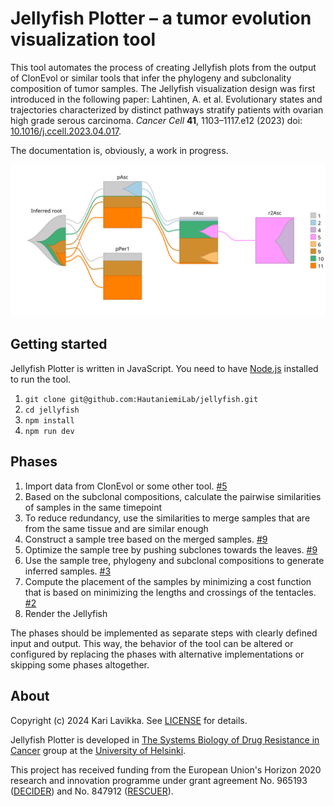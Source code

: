 # Jellyfish Plotter – a tumor evolution visualization tool

This tool automates the process of creating Jellyfish plots from the output of
ClonEvol or similar tools that infer the phylogeny and subclonality composition
of tumor samples. The Jellyfish visualization design was first introduced in the
following paper: Lahtinen, A. et al. Evolutionary states and trajectories
characterized by distinct pathways stratify patients with ovarian high grade
serous carcinoma. _Cancer Cell_
**41**, 1103–1117.e12 (2023) doi:
[10.1016/j.ccell.2023.04.017](https://doi.org/10.1016/j.ccell.2023.04.017).

The documentation is, obviously, a work in progress.

<div style="text-align: center">
  <img src="docs/example.svg" alt="Example Jellyfish plot" />
</div>

## Getting started

Jellyfish Plotter is written in JavaScript. You need to have
[Node.js](https://nodejs.org/) installed to run the tool.

1. `git clone git@github.com:HautaniemiLab/jellyfish.git`
2. `cd jellyfish`
3. `npm install`
4. `npm run dev`

## Phases

1. Import data from ClonEvol or some other tool. [#5](https://github.com/HautaniemiLab/jellyfish/issues/5)
2. Based on the subclonal compositions, calculate the pairwise similarities of samples in the same timepoint
3. To reduce redundancy, use the similarities to merge samples that are from the same tissue and are similar enough
4. Construct a sample tree based on the merged samples. [#9](https://github.com/HautaniemiLab/jellyfish/issues/9)
5. Optimize the sample tree by pushing subclones towards the leaves. [#9](https://github.com/HautaniemiLab/jellyfish/issues/9)
6. Use the sample tree, phylogeny and subclonal compositions to generate inferred samples. [#3](https://github.com/HautaniemiLab/jellyfish/issues/3)
7. Compute the placement of the samples by minimizing a cost function that is based on minimizing the lengths and crossings of the tentacles. [#2](https://github.com/HautaniemiLab/jellyfish/issues/2)
8. Render the Jellyfish

The phases should be implemented as separate steps with clearly defined input
and output. This way, the behavior of the tool can be altered or configured by
replacing the phases with alternative implementations or skipping some phases
altogether.

## About

Copyright (c) 2024 Kari Lavikka. See [LICENSE](LICENSE) for details.

Jellyfish Plotter is developed in [The Systems Biology of Drug Resistance in
Cancer](https://www.helsinki.fi/en/researchgroups/systems-biology-of-drug-resistance-in-cancer)
group at the [University of Helsinki](https://www.helsinki.fi/en).

This project has received funding from the European Union's Horizon 2020
research and innovation programme under grant agreement No. 965193
([DECIDER](https://www.deciderproject.eu/)) and No. 847912
([RESCUER](https://www.rescuer.uio.no/)).
